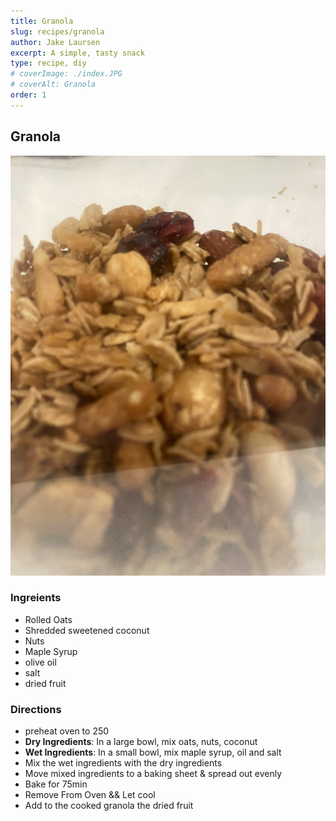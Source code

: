```yaml
---
title: Granola
slug: recipes/granola
author: Jake Laursen
excerpt: A simple, tasty snack
type: recipe, diy
# coverImage: ./index.JPG
# coverAlt: Granola
order: 1
---
```


## Granola

![Granola](./granola/index.JPG)

### Ingreients

- Rolled Oats
- Shredded sweetened coconut
- Nuts
- Maple Syrup
- olive oil
- salt
- dried fruit

### Directions

- preheat oven to 250
- **Dry Ingredients**: In a large bowl, mix oats, nuts, coconut
- **Wet Ingredients**: In a small bowl, mix maple syrup, oil and salt
- Mix the wet ingredients with the dry ingredients
- Move mixed ingredients to a baking sheet & spread out evenly
- Bake for 75min
- Remove From Oven && Let cool
- Add to the cooked granola the dried fruit
